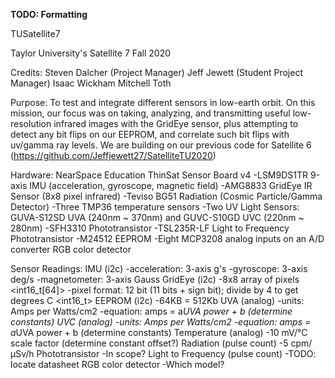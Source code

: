 **TODO: Formatting**

TUSatellite7

Taylor University's Satellite 7
Fall 2020

Credits:
Steven Dalcher (Project Manager)
Jeff Jewett (Student Project Manager)
Isaac Wickham
Mitchell Toth



Purpose:
To test and integrate different sensors in low-earth orbit. On this mission, our focus was on taking, analyzing, and transmitting 
useful low-resolution infrared images with the GridEye sensor, plus attempting to detect any bit flips on our EEPROM, and correlate
such bit flips with uv/gamma ray levels. We are building on our previous code for Satellite 6 (https://github.com/Jeffjewett27/SatelliteTU2020)



Hardware:
NearSpace Education ThinSat Sensor Board v4 
-LSM9DS1TR 9-axis IMU (acceleration, gyroscope, magnetic field)
-AMG8833 GridEye IR Sensor (8x8 pixel infrared)
-Teviso BG51 Radiation (Cosmic Particle/Gamma Detector)
-Three TMP36 temperature sensors
-Two UV Light Sensors: GUVA-S12SD UVA (240nm ~ 370nm) and GUVC-S10GD UVC (220nm ~ 280nm)
-SFH3310 Phototransistor
-TSL235R-LF Light to Frequency Phototransistor
-M24512 EEPROM
-Eight  MCP3208 analog inputs on an A/D converter
RGB color detector


Sensor Readings:
IMU (i2c)
-acceleration: 3-axis g's <Vector3>
-gyroscope: 3-axis deg/s <Vector3>
-magnetometer: 3-axis Gauss <Vector3>
GridEye (i2c)
-8x8 array of pixels <int16_t[64]>
-pixel format: 12 bit (11 bits + sign bit); divide by 4 to get degrees C <int16_t>
EEPROM (i2c)
-64KB = 512Kb
UVA (analog)
-units: Amps per Watts/cm2
-equation: amps = a*UVA power + b (determine constants)
UVC (analog)
-units: Amps per Watts/cm2
-equation: amps = a*UVA power + b (determine constants)
Temperature (analog)
-10 mV/°C scale factor (determine constant offset?)
Radiation (pulse count)
-5 cpm/µSv/h
Phototransistor
-In scope?
Light to Frequency (pulse count)
-TODO: locate datasheet
RGB color detector
-Which model?
